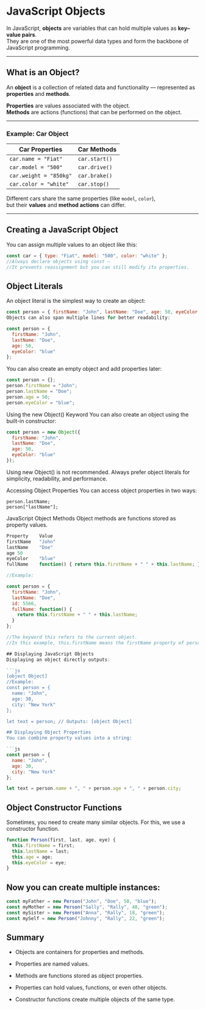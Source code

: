 # JavaScript Objects

In JavaScript, **objects** are variables that can hold multiple values as **key–value pairs**.  
They are one of the most powerful data types and form the backbone of JavaScript programming.

---

## What is an Object?

An **object** is a collection of related data and functionality — represented as **properties** and **methods**.

**Properties** are values associated with the object.  
**Methods** are actions (functions) that can be performed on the object.

---

### Example: Car Object

| **Car Properties** | **Car Methods** |
|---------------------|-----------------|
| `car.name = "Fiat"` | `car.start()` |
| `car.model = "500"` | `car.drive()` |
| `car.weight = "850kg"` | `car.brake()` |
| `car.color = "white"` | `car.stop()` |

Different cars share the same properties (like `model`, `color`),  
but their **values** and **method actions** can differ.

---

## Creating a JavaScript Object

You can assign multiple values to an object like this:

```js
const car = { type: "Fiat", model: "500", color: "white" };
//Always declare objects using const —
//It prevents reassignment but you can still modify its properties.
```
## Object Literals
An object literal is the simplest way to create an object:

```js
const person = { firstName: "John", lastName: "Doe", age: 50, eyeColor: "blue" };
Objects can also span multiple lines for better readability:

const person = {
  firstName: "John",
  lastName: "Doe",
  age: 50,
  eyeColor: "blue"
};
```
You can also create an empty object and add properties later:
```js
const person = {};
person.firstName = "John";
person.lastName = "Doe";
person.age = 50;
person.eyeColor = "blue";
```
Using the new Object() Keyword
You can also create an object using the built-in constructor:
```js
const person = new Object({
  firstName: "John",
  lastName: "Doe",
  age: 50,
  eyeColor: "blue"
});
```
Using new Object() is not recommended.
Always prefer object literals for simplicity, readability, and performance.

Accessing Object Properties
You can access object properties in two ways:
```
person.lastName;
person["lastName"];
```
JavaScript Object Methods
Object methods are functions stored as property values.
```js
Property	Value
firstName	"John"
lastName	"Doe"
age	50
eyeColor	"blue"
fullName	function() { return this.firstName + " " + this.lastName; }

//Example:

const person = {
  firstName: "John",
  lastName: "Doe",
  id: 5566,
  fullName: function() {
    return this.firstName + " " + this.lastName;
  }
};

//The keyword this refers to the current object.
//In this example, this.firstName means the firstName property of person.

## Displaying JavaScript Objects
Displaying an object directly outputs:

```js
[object Object]
//Example:
const person = {
  name: "John",
  age: 30,
  city: "New York"
};

let text = person; // Outputs: [object Object]

## Displaying Object Properties
You can combine property values into a string:

```js
const person = {
  name: "John",
  age: 30,
  city: "New York"
};

let text = person.name + ", " + person.age + ", " + person.city;
```
## Object Constructor Functions
Sometimes, you need to create many similar objects.
For this, we use a constructor function.

```js
function Person(first, last, age, eye) {
  this.firstName = first;
  this.lastName = last;
  this.age = age;
  this.eyeColor = eye;
}
```

## Now you can create multiple instances:

```js
const myFather = new Person("John", "Doe", 50, "blue");
const myMother = new Person("Sally", "Rally", 48, "green");
const mySister = new Person("Anna", "Rally", 18, "green");
const mySelf = new Person("Johnny", "Rally", 22, "green");
```
## Summary
- Objects are containers for properties and methods.

- Properties are named values.

- Methods are functions stored as object properties.

- Properties can hold values, functions, or even other objects.

- Constructor functions create multiple objects of the same type.

